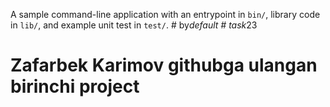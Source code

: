 A sample command-line application with an entrypoint in `bin/`, library code
in `lib/`, and example unit test in `test/`.
#   b y _ d e f a u l t 
 
 #   t a s k _ 2 3 

# Zafarbek Karimov githubga ulangan birinchi project

 
 
